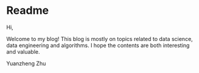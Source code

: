 # Readme

Hi,

Welcome to my blog! This blog is mostly on topics related to data science, data engineering and algorithms. I hope the contents are both interesting and valuable.

Yuanzheng Zhu 

